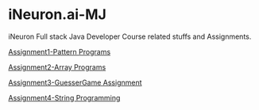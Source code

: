 # iNeuron.ai-MJ

iNeuron Full stack Java Developer Course related stuffs and Assignments.

[Assignment1-Pattern Programs](https://github.com/Muhammed-Javith/iNeuron.ai-MJ/tree/main/Full%20Stack%20Java%20Developer/01-Assignment%201)

[Assignment2-Array Programs](https://github.com/Muhammed-Javith/iNeuron.ai-MJ/tree/main/Full%20Stack%20Java%20Developer/02-Assignment%202%20-%20Arrays)

[Assignment3-GuesserGame Assignment](https://github.com/Muhammed-Javith/iNeuron.ai-MJ/tree/main/Full%20Stack%20Java%20Developer/03-Assignment%203-%20GuesserGame)

[Assignment4-String Programming](https://github.com/Muhammed-Javith/iNeuron.ai-MJ/tree/main/Full%20Stack%20Java%20Developer/04-Assignment%204%20-%20String%20Programming)
